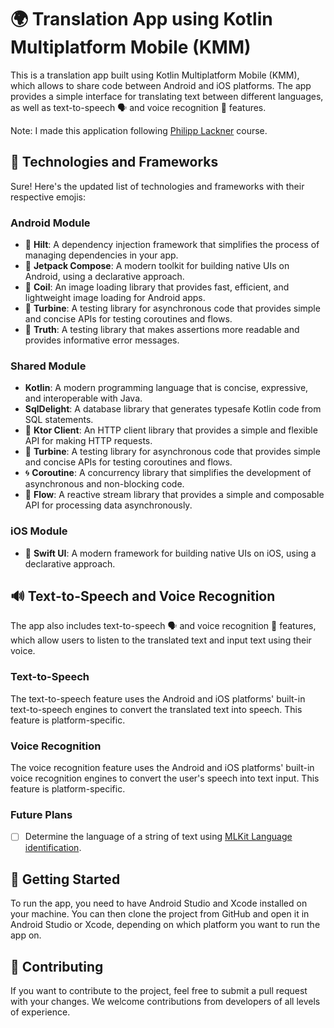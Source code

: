 # 🌍 Translation App using Kotlin Multiplatform Mobile (KMM)

This is a translation app built using Kotlin Multiplatform Mobile (KMM), which allows to share code between Android and iOS platforms. The app provides a simple interface for translating text between different languages, as well as text-to-speech 🗣️ and voice recognition 🎤 features.

Note: I made this application following [Philipp Lackner](https://github.com/philipplackner) course. 

## 🚀 Technologies and Frameworks

Sure! Here's the updated list of technologies and frameworks with their respective emojis:

### Android Module

- 💉 **Hilt**: A dependency injection framework that simplifies the process of managing dependencies in your app.
- 🎨 **Jetpack Compose**: A modern toolkit for building native UIs on Android, using a declarative approach.
- 🌅 **Coil**: An image loading library that provides fast, efficient, and lightweight image loading for Android apps.
- 🎡 **Turbine**: A testing library for asynchronous code that provides simple and concise APIs for testing coroutines and flows.
- 📜 **Truth**: A testing library that makes assertions more readable and provides informative error messages.

### Shared Module

-  **Kotlin**: A modern programming language that is concise, expressive, and interoperable with Java.
-  **SqlDelight**: A database library that generates typesafe Kotlin code from SQL statements.
- 🚀 **Ktor Client**: An HTTP client library that provides a simple and flexible API for making HTTP requests.
- 🎡 **Turbine**: A testing library for asynchronous code that provides simple and concise APIs for testing coroutines and flows.
- 🌀 **Coroutine**: A concurrency library that simplifies the development of asynchronous and non-blocking code.
- 🌊 **Flow**: A reactive stream library that provides a simple and composable API for processing data asynchronously.

### iOS Module

- 🎨 **Swift UI**: A modern framework for building native UIs on iOS, using a declarative approach.

## 🔊 Text-to-Speech and Voice Recognition

The app also includes text-to-speech 🗣️ and voice recognition 🎤 features, which allow users to listen to the translated text and input text using their voice.

### Text-to-Speech

The text-to-speech feature uses the Android and iOS platforms' built-in text-to-speech engines to convert the translated text into speech. This feature is platform-specific.

### Voice Recognition

The voice recognition feature uses the Android and iOS platforms' built-in voice recognition engines to convert the user's speech into text input. This feature is platform-specific.

### Future Plans
 - [ ] Determine the language of a string of text using [MLKit Language identification](https://developers.google.com/ml-kit/language/identification).

## 🚀 Getting Started

To run the app, you need to have Android Studio and Xcode installed on your machine. You can then clone the project from GitHub and open it in Android Studio or Xcode, depending on which platform you want to run the app on.

## 🤝 Contributing

If you want to contribute to the project, feel free to submit a pull request with your changes. We welcome contributions from developers of all levels of experience.
